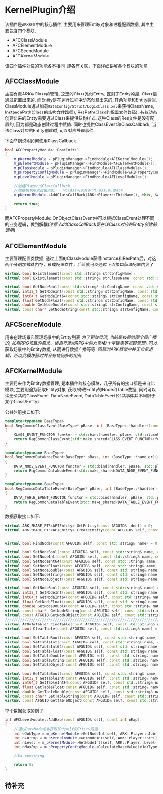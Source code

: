 # KernelPlugin介绍

该插件是`ARK框架`中的核心插件, 主要用来管理Entity对象和进程配置数据, 其中主要包含四个模块,

- AFCClassModule 
- AFCElementModule
- AFCSceneModule
- AFCKernelModule

该四个插件对应的功能各不相同, 却各有关联，下面详细讲解各个模块的功能.

## AFCClassModule

主要负责ARK中Class的管理, 这里的Class类似Entity, 区别于Entity的是, Class是通过配置出来的, 而Entity是在运行过程中动态创建出来的, 其余功能和Entity类似.
ClassModule通过加载`DataConfig/Struct/LogicClass.xml`来获得ClassName, InstancePath(Class的结构文件路径), ResPath(Class的配置文件路径). 有些动态创建出来的Entity需要通过Class来提供结构样式, 这种Class的Res文件是没有配置的, 因为都是动态创建过程中赋值. 同时也提供ClassEvent和ClassCallback, 当该Class对应的Entity创建时, 可以对应处理事件.

下面举例说明如何使用ClassCallback

```cpp
bool AFCPropertyModule::PostInit()
{
    m_pKernelModule = pPluginManager->FindModule<AFIKernelModule>();
    m_pElementModule = pPluginManager->FindModule<AFIElementModule>();
    m_pClassModule = pPluginManager->FindModule<AFIClassModule>();
    m_pPropertyConfigModule = pPluginManager->FindModule<AFIPropertyConfigModule>();
    m_pLevelModule = pPluginManager->FindModule<AFILevelModule>();

    //创建Player的ClassCallback
    //根据模块可以自由添加, 一个Class可以有多个ClassCallback
    m_pKernelModule->AddClassCallBack(ARK::Player::ThisName(), this, &AFCPropertyModule::OnObjectClassEvent);

    return true;
}
```

而AFCPropertyModule::OnObjectClassEvent中可以根据ClassEvent处理不同的业务逻辑，做到解耦(*注意:AddClassCallBack要在该Class对应的Entity创建前调用*)

## AFCElementModule

主要管理配置类数据, 通过上面的ClassModule获得Instance和ResPath后，对这两个分别加载进内存，形成配置文件，后续就可以通过下面接口获取配置内容了

```cpp
virtual bool ExistElement(const std::string& strConfigName);
virtual bool ExistElement(const std::string& strClassName, const std::string& strConfigName);

virtual bool GetNodeBool(const std::string& strConfigName, const std::string& strDataNodeName);
virtual int32_t GetNodeInt(const std::string& strConfigName, const std::string& strDataNodeName);
virtual int64_t GetNodeInt64(const std::string& strConfigName, const std::string& strDataNodeName);
virtual float GetNodeFloat(const std::string& strConfigName, const std::string& strDataNodeName);
virtual double GetNodeDouble(const std::string& strConfigName, const std::string& strDataNodeName);
virtual const char* GetNodeString(const std::string& strConfigName, const std::string& strDataNodeName);
```

## AFCSceneModule
用来创建场景和管理场景中的Entity列表(*为了更加灵活, 当前是按照地图全图广播的, 如有RPG项目的需求，请自行添加RPG中的九宫格/十字链表等视野管理*), 可以获取场景中的Entity数据, 从而进行数据广播等等.
*因暂时ARK框架中并无实际逻辑，所以此模块暂时并没有特别多的用处.*

## AFCKernelModule
主要用来作为Entity数据管理, 是本插件的核心模块，几乎所有的接口都是来自此模块, 主要用途为获取Entity对象, 获取/修改Entity的Node和Table数据, 同时可以注册公共的ClassEvent, DataNodeEvent, DataTableEvent(公共事件并不局限于某个Class/Entity)

公共注册接口如下:
```cpp
template<typename BaseType>
bool RegCommonClassEvent(BaseType* pBase, int (BaseType::*handler)(const AFGUID&, const std::string&, const ARK_ENTITY_EVENT, const AFIDataList&))
{
    CLASS_EVENT_FUNCTOR functor = std::bind(handler, pBase, std::placeholders::_1, std::placeholders::_2, std::placeholders::_3, std::placeholders::_4);
    return RegCommonClassEvent(std::make_shared<CLASS_EVENT_FUNCTOR>(functor));
}

template<typename BaseType>
bool RegCommonDataNodeEvent(BaseType* pBase, int (BaseType::*handler)(const AFGUID&, const std::string&, const AFIData&, const AFIData&))
{
    DATA_NODE_EVENT_FUNCTOR functor = std::bind(handler, pBase, std::placeholders::_1, std::placeholders::_2, std::placeholders::_3, std::placeholders::_4);
    return RegCommonDataNodeEvent(std::make_shared<DATA_NODE_EVENT_FUNCTOR>(functor));
}

template<typename BaseType>
bool RegCommonDataTableEvent(BaseType* pBase, int (BaseType::*handler)(const AFGUID&, const DATA_TABLE_EVENT_DATA&, const AFIData&, const AFIData&))
{
    DATA_TABLE_EVENT_FUNCTOR functor = std::bind(handler, pBase, std::placeholders::_1, std::placeholders::_2, std::placeholders::_3, std::placeholders::_4);
    return RegCommonDataTableEvent(std::make_shared<DATA_TABLE_EVENT_FUNCTOR>(functor));
}
```

数据获取接口如下:
```cpp
virtual ARK_SHARE_PTR<AFIEntity> GetEntity(const AFGUID& ident) = 0;
virtual ARK_SHARE_PTR<AFIEntity> CreateEntity(const AFGUID& self, const int nSceneID, const int nGroupID, const std::string& strClassName, const std::string& strConfigIndex, const AFIDataList& arg) = 0;


virtual bool FindNode(const AFGUID& self, const std::string& name) = 0;

virtual bool SetNodeBool(const AFGUID& self, const std::string& name, const bool value) = 0;
virtual bool SetNodeInt(const AFGUID& self, const std::string& name, const int32_t value) = 0;
virtual bool SetNodeInt64(const AFGUID& self, const std::string& name, const int64_t value) = 0;
virtual bool SetNodeFloat(const AFGUID& self, const std::string& name, const float value) = 0;
virtual bool SetNodeDouble(const AFGUID& self, const std::string& name, const double value) = 0;
virtual bool SetNodeString(const AFGUID& self, const std::string& name, const std::string& value) = 0;
virtual bool SetNodeObject(const AFGUID& self, const std::string& name, const AFGUID& value) = 0;

virtual bool GetNodeBool(const AFGUID& self, const std::string& name) = 0;
virtual int32_t GetNodeInt(const AFGUID& self, const std::string& name) = 0;
virtual int64_t GetNodeInt64(const AFGUID& self, const std::string& name) = 0;
virtual float GetNodeFloat(const AFGUID& self, const std::string& name) = 0;
virtual double GetNodeDouble(const AFGUID& self, const std::string& name) = 0;
virtual const char*  GetNodeString(const AFGUID& self, const std::string& name) = 0;
virtual const AFGUID GetNodeObject(const AFGUID& self, const std::string& name) = 0;
//////////////////////////////////////////////////////////////////////////
virtual AFDataTable* FindTable(const AFGUID& self, const std::string& name) = 0;
virtual bool ClearTable(const AFGUID& self, const std::string& name) = 0;

virtual bool SetTableBool(const AFGUID& self, const std::string& name, const int row, const int col, const bool value) = 0;
virtual bool SetTableInt(const AFGUID& self, const std::string& name, const int row, const int col, const int32_t value) = 0;
virtual bool SetTableInt64(const AFGUID& self, const std::string& name, const int row, const int col, const int64_t value) = 0;
virtual bool SetTableFloat(const AFGUID& self, const std::string& name, const int row, const int col, const float value) = 0;
virtual bool SetTableDouble(const AFGUID& self, const std::string& name, const int row, const int col, const double value) = 0;
virtual bool SetTableString(const AFGUID& self, const std::string& name, const int row, const int col, const std::string& value) = 0;
virtual bool SetTableObject(const AFGUID& self, const std::string& name, const int row, const int col, const AFGUID& value) = 0;

virtual bool GetTableBool(const AFGUID& self, const std::string& name, const int row, const int col) = 0;
virtual int32_t GetTableInt(const AFGUID& self, const std::string& name, const int row, const int col) = 0;
virtual int64_t GetTableInt64(const AFGUID& self, const std::string& name, const int row, const int col) = 0;
virtual float GetTableFloat(const AFGUID& self, const std::string& name, const int row, const int col) = 0;
virtual double GetTableDouble(const AFGUID& self, const std::string& name, const int row, const int col) = 0;
virtual const char* GetTableString(const AFGUID& self, const std::string& name, const int row, const int col) = 0;
virtual const AFGUID GetTableObject(const AFGUID& self, const std::string& name, const int row, const int col) = 0;
```

举个数据获取的例子:
```cpp
int AFCLevelModule::AddExp(const AFGUID& self, const int nExp)
{
    //通过DataNode名称获取ID为self的Entity数据
    int eJobType = m_pKernelModule->GetNodeInt(self, ARK::Player::Job());
    int nCurExp = m_pKernelModule->GetNodeInt(self, ARK::Player::EXP());
    int nLevel = m_pKernelModule->GetNodeInt(self, ARK::Player::Level());
    int nMaxExp = m_pPropertyConfigModule->CalculateBaseValue(eJobType, nLevel, ARK::Player::MAXEXP());

    //Do something

    return 0;
}
```

## 待补充